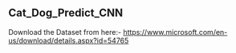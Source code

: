 ## Cat_Dog_Predict_CNN

Download the Dataset from here:- https://www.microsoft.com/en-us/download/details.aspx?id=54765
